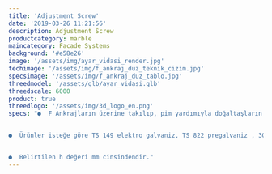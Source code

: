 ```yaml
---
title: 'Adjustment Screw'
date: '2019-03-26 11:21:56'
description: Adjustment Screw
productcategory: marble
maincategory: Facade Systems
background: '#e58e26'
image: '/assets/img/ayar_vidasi_render.jpg'
techimage: '/assets/img/f_ankraj_duz_teknik_cizim.jpg'
specsimage: '/assets/img/f_ankraj_duz_tablo.jpg'
threedmodel: '/assets/glb/ayar_vidasi.glb'
threedscale: 6000
product: true
threedlogo: '/assets/img/3d_logo_en.png'
specs: "●  F Ankrajların üzerine takılıp, pim yardımıyla doğaltaşların sabitlenmesine yarar.


●  Ürünler isteğe göre TS 149 elektro galvaniz, TS 822 pregalvaniz , 304 ve 430 paslanmaz çelikten üretilebilmektedir.


●  Belirtilen h değeri mm cinsindendir."
---
```

